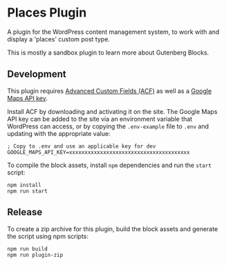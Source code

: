 # Places Plugin

A plugin for the WordPress content management system, to work with and display a 'places' custom post type.

This is mostly a sandbox plugin to learn more about Gutenberg Blocks.

## Development

This plugin requires [Advanced Custom Fields (ACF)](https://www.advancedcustomfields.com/) as well as a [Google Maps API key](https://developers.google.com/maps/documentation/javascript/get-api-key).

Install ACF by downloading and activating it on the site. The Google Maps API key can be added to the site via an environment variable that WordPress can access, or by copying the `.env-example` file to `.env` and updating with the appropriate value:

```
; Copy to .env and use an applicable key for dev
GOOGLE_MAPS_API_KEY=xxxxxxxxxxxxxxxxxxxxxxxxxxxxxxxxxxxxxxx
```

To compile the block assets, install `npm` dependencies and run the `start` script:

```shell
npm install
npm run start
```

## Release

To create a zip archive for this plugin, build the block assets and generate the script using npm scripts:

```shell
npm run build
npm run plugin-zip
```
